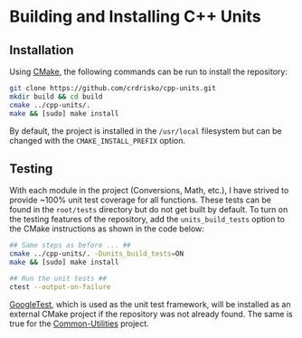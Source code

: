 # Building and Installing C++ Units

## Installation

Using [CMake](https://cmake.org), the following commands can be run to install the repository:

```bash
git clone https://github.com/crdrisko/cpp-units.git
mkdir build && cd build
cmake ../cpp-units/.
make && [sudo] make install
```

By default, the project is installed in the `/usr/local` filesystem but can be changed with the `CMAKE_INSTALL_PREFIX` option.

## Testing

With each module in the project (Conversions, Math, etc.), I have strived to provide ~100% unit test coverage for all functions. These tests can be found in the `root/tests` directory but do not get built by default. To turn on the testing features of the repository, add the `units_build_tests` option to the CMake instructions as shown in the code below:

```bash
## Same steps as before ... ##
cmake ../cpp-units/. -Dunits_build_tests=ON
make && [sudo] make install

## Run the unit tests ##
ctest --output-on-failure
```

[GoogleTest](https://github.com/google/googletest), which is used as the unit test framework, will be installed as an external CMake project if the repository was not already found. The same is true for the [Common-Utilities](https://github.com/crdrisko/common-utilities) project.
